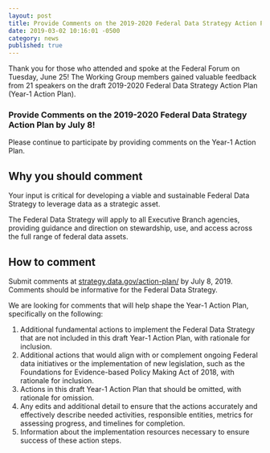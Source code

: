 ```yaml
---
layout: post
title: Provide Comments on the 2019-2020 Federal Data Strategy Action Plan by July 8
date: 2019-03-02 10:16:01 -0500
category: news
published: true
---
```


Thank you for those who attended and spoke at the Federal Forum on Tuesday, June 25! The Working Group members gained valuable feedback from 21 speakers on the draft 2019-2020 Federal Data Strategy Action Plan (Year-1 Action Plan).

### Provide Comments on the 2019-2020 Federal Data Strategy Action Plan by July 8!

Please continue to participate by providing comments on the Year-1 Action Plan.

## Why you should comment

Your input is critical for developing a viable and sustainable Federal Data Strategy to leverage data as a strategic asset.

The Federal Data Strategy will apply to all Executive Branch agencies, providing guidance and direction on stewardship, use, and access across the full range of federal data assets.

## How to comment

Submit comments at [strategy.data.gov/action-plan/](https://strategy.data.gov/action-plan/) by July 8, 2019. Comments should be informative for the Federal Data Strategy.

We are looking for comments that will help shape the Year-1 Action Plan, specifically on the following:
1. Additional fundamental actions to implement the Federal Data Strategy that are not included in this draft Year-1 Action Plan, with rationale for inclusion.
2. Additional actions that would align with or complement ongoing Federal data initiatives or the implementation of new legislation, such as the Foundations for Evidence-based Policy Making Act of 2018, with rationale for inclusion.
3. Actions in this draft Year-1 Action Plan that should be omitted, with rationale for omission.
4. Any edits and additional detail to ensure that the actions accurately and effectively describe needed activities, responsible entities, metrics for assessing progress, and timelines for completion.
5. Information about the implementation resources necessary to ensure success of these action steps.

